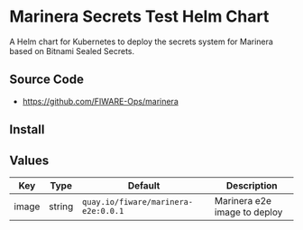 # Marinera Secrets Test Helm Chart

A Helm chart for Kubernetes to deploy the secrets system for Marinera based on Bitnami Sealed Secrets.

## Source Code

* <https://github.com/FIWARE-Ops/marinera>

## Install

## Values

| Key | Type | Default | Description |
|-----|------|---------|-------------|
| image | string | `quay.io/fiware/marinera-e2e:0.0.1` | Marinera e2e image to deploy |
